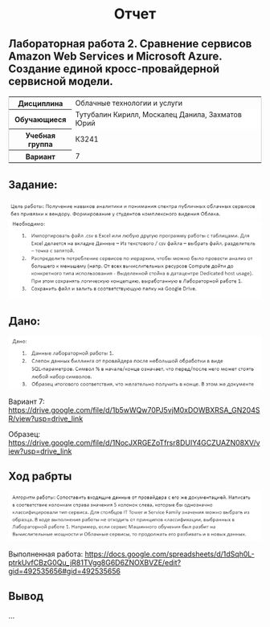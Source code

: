 <h1 style="text-align: center">Отчет</h1>

<h2>
Лабораторная работа 2. Сравнение сервисов Amazon Web Services и Microsoft Azure. Создание единой кросс-провайдерной сервисной модели.
</h2>

<table style="outline: none; border: 1px solid #ccc">
<tbody>
    <tr>
    <th>Дисциплина</th>
        <td>Облачные технологии и услуги</td>
    </tr>
    <tr style="background: #fff;">
        <th>Обучающиеся</th>
        <td>Тутубалин Кирилл, Москалец Данила, Захматов Юрий</td>
    </tr>
    <tr>
    <th>Учебная группа</th>
        <td>К3241</td>
    </tr>
    <tr>
    <th>Вариант</th>
        <td>7</td>
    </tr>
    </tbody>
</table>

## Задание:
![Цель](assets/1.png)
![Задание](assets/2.png)

## Дано: 
![Дано](assets/3.png)
<p>Вариант 7: <a target='__blank' href='https://drive.google.com/file/d/1b5wWQw70PJ5vjM0xDOWBXRSA_GN204SR/view?usp=drive_link'>https://drive.google.com/file/d/1b5wWQw70PJ5vjM0xDOWBXRSA_GN204SR/view?usp=drive_link</a></p>
<p>Образец: <a target='__blank' href='https://drive.google.com/file/d/1NocJXRGEZoTfrsr8DUIY4GCZUAZN08XV/view?usp=drive_link'>https://drive.google.com/file/d/1NocJXRGEZoTfrsr8DUIY4GCZUAZN08XV/view?usp=drive_link</a></p>


## Ход рабрты
![алгоритм работы](assets/4.png)
<p>Выполненная работа: <a target='__blank' href="https://docs.google.com/spreadsheets/d/1dSqh0L-ptrkUvfCBzG0Qu_jR81TVgg8G6D6ZNOXBVZE/edit?gid=492535656#gid=492535656">https://docs.google.com/spreadsheets/d/1dSqh0L-ptrkUvfCBzG0Qu_jR81TVgg8G6D6ZNOXBVZE/edit?gid=492535656#gid=492535656</a></p>

## Вывод
<p>...</p>
